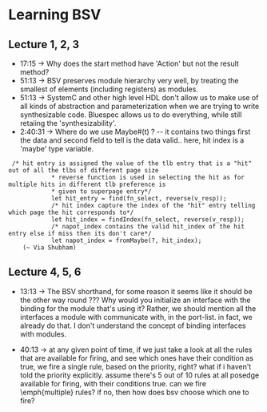 # Learning BSV

## Lecture 1, 2, 3

- 17:15 -> Why does the start method have 'Action' but not the result method?
- 51:13 -> BSV preserves module hierarchy very well, by treating the smallest of elements (including registers) as modules.
- 51:13 -> SystemC and other high level HDL don't allow us to make use of all kinds of abstraction and parameterization when we are trying to write synthesizable code. Bluespec allows us to do everything, while still retaiing the 'synthesizability'.
- 2:40:31 -> Where do we use Maybe#(t) ? 
-- it contains two things first the data and second field to tell is the data valid.. here, hit index is a 'maybe' type variable.

```
 /* hit entry is assigned the value of the tlb entry that is a "hit" out of all the tlbs of different page size
			* reverse function is used in selecting the hit as for multiple hits in different tlb preference is
			* given to superpage entry*/
			let hit_entry = find(fn_select, reverse(v_resp));
			/* hit index capture the index of the "hit" entry telling which page the hit corresponds to*/ 
			let hit_index = findIndex(fn_select, reverse(v_resp));
			/* napot_index contains the valid hit_index of the hit entry else if miss then its don't care*/
			let napot_index = fromMaybe(?, hit_index);
    (~ Via Shubham)
```

## Lecture 4, 5, 6

- 13:13 -> The BSV shorthand, for some reason it seems like it should be the other way round ??? Why would you initialize an interface with the binding for the module that's using it? Rather, we should mention all the interfaces a module with communicate with, in the port-list. in fact, we already do that. I don't understand the concept of binding interfaces with modules.

- 40:13 -> at any given point of time, if we just take a look at all the rules that are available for firing, and see which ones have their condition as true, we fire a single rule, based on the priority, right? what if i haven't told the priority explicitly. assume there's 5 out of 10 rules at all posedge available for firing, with their conditions true. can we fire \emph{multiple} rules? if no, then how does bsv choose which one to fire?